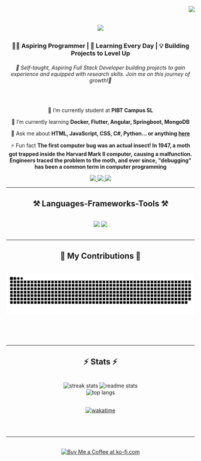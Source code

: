 <img align="right" src="https://visitor-badge.laobi.icu/badge?page_id=CharakaSharishka.CharakaSharishka" />

<h1 align="center">
    <img src="https://readme-typing-svg.herokuapp.com/?font=Righteous&size=35&center=true&vCenter=true&width=500&height=70&duration=4000&lines=Hi+There!+👋;+I'm+Charaka+Sharishka!;" />
</h1>

<h3 align="center">👨‍💻 Aspiring Programmer | 🌱 Learning Every Day | 💡 Building Projects to Level Up</h3>

<h6 align="center">🚀 Self-taught, Aspiring Full Stack Developer building projects to gain experience and equipped with research skills. Join me on this journey of growth!🚀</h6>

<br/>

<div align="center">
 
 🔭 I’m currently student at **PIBT Campus SL**
 
 🌱 I’m currently learning **Docker, Flutter, Angular, Springboot, MongoDB**

💬 Ask me about **HTML, JavaScript, CSS, C#, Python... or anything [here](https://github.com/CharakaSharishka/CharakaSharishka/issues)**

⚡ Fun fact **The first computer bug was an actual insect! In 1947, a moth got trapped inside the Harvard Mark II computer, causing a malfunction. Engineers traced the problem to the moth, and ever since, "debugging" has been a common term in computer programming**

 </div>

 
<div align="center"> 
  <a href="mailto:charakasharishka@gmail.com">
    <img src="https://img.shields.io/badge/Gmail-333333?style=for-the-badge&logo=gmail&logoColor=red" />
  </a>
  <a href="https://www.linkedin.com/in/charaka-sharishka-28b0b5128" target="_blank">
    <img src="https://img.shields.io/badge/LinkedIn-0077B5?style=for-the-badge&logo=linkedin&logoColor=white" target="_blank" />
  </a>
  <a href="https://CharakaSharishka.github.io" target="_blank">
     <img src="https://img.shields.io/badge/Portfolio-FF5722?style=for-the-badge&logo=todoist&logoColor=white" target="_blank" /> <!-- sqlite, safari, google-chrome are other good icon options -->
  </a>
</div>

 <hr/>
 
<h2 align="center">⚒️ Languages-Frameworks-Tools ⚒️</h2>
<br/>
<div align="center">
    <img src="https://skillicons.dev/icons?i=react,bootstrap,html,css,vscode,github,figma,tailwind,git" />
    <img src="https://skillicons.dev/icons?i=nodejs,python,javascript,typescript,express,firebase,mongodb,c,java,nextjs,mysql" /><br>
</div>

<br/>
<hr/>

<div align="center">
  <h2>🐍 My Contributions 🐍</h2>
  <br>
  <img alt="snake eating my contributions" src="https://raw.githubusercontent.com/salesp07/salesp07/output/github-contribution-grid-snake.svg" />
    
  <br/><br/><br/>
</div>

<hr/>

<h2 align="center">⚡ Stats ⚡</h2>
<br>
<div align=center>
  <img width=390 src="https://github-readme-streak-stats-CharakaSharishka.vercel.app/?user=CharakaSharishka7&count_private=true&theme=react&border_radius=10" alt="streak stats"/>
  <img width=390 src="https://github-readme-stats-CharakaSharishka.vercel.app/api?username=CharakaSharishka&count_private=true&show_icons=true&theme=react&rank_icon=github&border_radius=10" alt="readme stats" />
  <br/>
  <img width=325 align="center" src="https://github-readme-stats-CharakaSharishka.vercel.app/api/top-langs/?username=CharakaSharishka&langs_count=8&layout=compact&theme=react&border_radius=10&size_weight=0.5&count_weight=0.5&exclude_repo=github-readme-stats" alt="top langs" />
    <br/>
    <br/>
    
[![wakatime](https://wakatime.com/badge/user/018ec7f1-db18-4413-af5a-4bd71ddeb63a/project/018eca11-51d6-49be-9e39-280694d18a66.svg)](https://wakatime.com/badge/user/018ec7f1-db18-4413-af5a-4bd71ddeb63a/project/018eca11-51d6-49be-9e39-280694d18a66)
</div>

<br/><br/>

<hr/>

<br/>

<div align="center">
<a href='https://ko-fi.com/charakasharishka' target='_blank'><img height='64' style='border:0px;height:64px;' src='https://storage.ko-fi.com/cdn/kofi1.png?v=3' border='0' alt='Buy Me a Coffee at ko-fi.com' /></a>
</div>

<br/>
